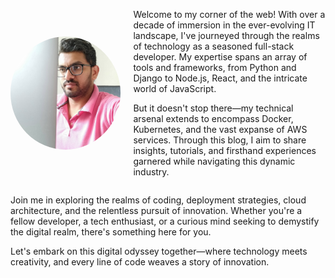 <div style="display: flex; align-items: center;">
  <img src="./images/me.png" alt="Your Image Description" style="width: 35%; border-radius: 50%; margin-right: 20px;">

  <div>
    <p>Welcome to my corner of the web! With over a decade of immersion in the ever-evolving IT landscape, I've journeyed through the realms of technology as a seasoned full-stack developer. My expertise spans an array of tools and frameworks, from Python and Django to Node.js, React, and the intricate world of JavaScript.</p>
    <p>
    But it doesn't stop there—my technical arsenal extends to encompass Docker, Kubernetes, and the vast expanse of AWS services. Through this blog, I aim to share insights, tutorials, and firsthand experiences garnered while navigating this dynamic industry.</p>
  </div>
</div>



Join me in exploring the realms of coding, deployment strategies, cloud architecture, and the relentless pursuit of innovation. Whether you're a fellow developer, a tech enthusiast, or a curious mind seeking to demystify the digital realm, there's something here for you.

Let's embark on this digital odyssey together—where technology meets creativity, and every line of code weaves a story of innovation.
